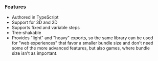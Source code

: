 ### Features

- Authored in TypeScript
- Support for 3D and 2D
- Supports fixed and variable steps
- Tree-shakable
- Provides "light" and "heavy" exports, so the same library can be used for "web experiences" that favor a smaller bundle size and don't need some of the more advanced features, but also games, where bundle size isn't as important.
